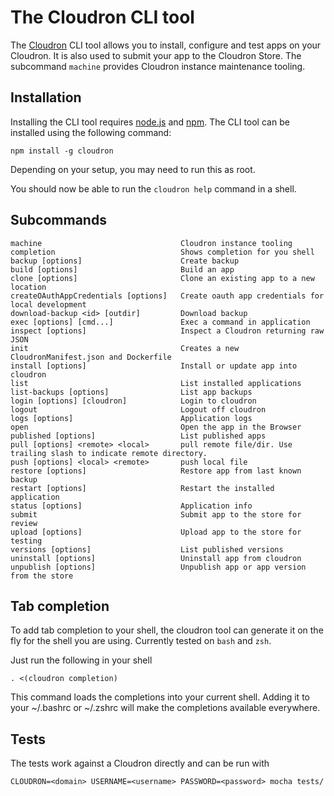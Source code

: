 # The Cloudron CLI tool

The [Cloudron](https://cloudron.io) CLI tool allows you to install, configure and test apps on your Cloudron.
It is also used to submit your app to the Cloudron Store. The subcommand `machine` provides Cloudron instance maintenance tooling.


## Installation

Installing the CLI tool requires [node.js](https://nodejs.org/) and
[npm](https://www.npmjs.com/). The CLI tool can be installed using the
following command:

```
npm install -g cloudron
```

Depending on your setup, you may need to run this as root.

You should now be able to run the `cloudron help` command in a shell.


## Subcommands
```
machine                               Cloudron instance tooling
completion                            Shows completion for you shell
backup [options]                      Create backup
build [options]                       Build an app
clone [options]                       Clone an existing app to a new location
createOAuthAppCredentials [options]   Create oauth app credentials for local development
download-backup <id> [outdir]         Download backup
exec [options] [cmd...]               Exec a command in application
inspect [options]                     Inspect a Cloudron returning raw JSON
init                                  Creates a new CloudronManifest.json and Dockerfile
install [options]                     Install or update app into cloudron
list                                  List installed applications
list-backups [options]                List app backups
login [options] [cloudron]            Login to cloudron
logout                                Logout off cloudron
logs [options]                        Application logs
open                                  Open the app in the Browser
published [options]                   List published apps
pull [options] <remote> <local>       pull remote file/dir. Use trailing slash to indicate remote directory.
push [options] <local> <remote>       push local file
restore [options]                     Restore app from last known backup
restart [options]                     Restart the installed application
status [options]                      Application info
submit                                Submit app to the store for review
upload [options]                      Upload app to the store for testing
versions [options]                    List published versions
uninstall [options]                   Uninstall app from cloudron
unpublish [options]                   Unpublish app or app version from the store
```


## Tab completion

To add tab completion to your shell, the cloudron tool can generate it on the fly for the shell you are using. Currently tested on `bash` and `zsh`.

Just run the following in your shell
```
. <(cloudron completion)
```
This command loads the completions into your current shell. Adding it to your ~/.bashrc or ~/.zshrc will make the completions available everywhere.


## Tests

The tests work against a Cloudron directly and can be run with
```
CLOUDRON=<domain> USERNAME=<username> PASSWORD=<password> mocha tests/
```
